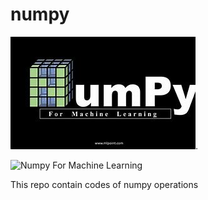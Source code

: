 # numpy

 ![Numpy Logo](/images/numpyLogo.jpg "Numpy For Machine Learning").
 
 <img src="images/numpy.jpg" alt="Numpy For Machine Learning" width="200"/>



 This repo contain codes of numpy operations
